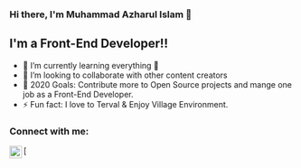 ### Hi there, I'm Muhammad Azharul Islam 👋


## I'm a Front-End Developer!!


- 🌱 I’m currently learning everything 🤣
- 👯 I’m looking to collaborate with other content creators
- 🥅 2020 Goals: Contribute more to Open Source projects and mange one job as a Front-End Developer.
- ⚡ Fun fact: I love to Terval & Enjoy Village Environment.




### Connect with me: 
[<img align="left" alt="codeSTACKr | LinkedIn" width="22px" src="https://cdn.jsdelivr.net/npm/simple-icons@v3/icons/linkedin.svg" />
